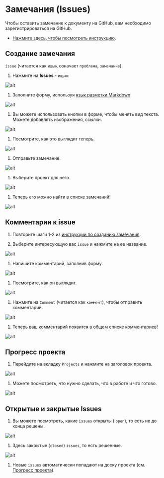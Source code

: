 # Замечания (Issues)

Чтобы оставить замечание к документу на GitHub, вам необходимо зарегистрироваться на GitHub. 

* [Нажмите здесь, чтобы посмотреть инструкцию](https://vertex-academy.com/tutorials/ru/kak-zaregistrirovatsya-na-github/).

## Создание замечания
`issue` (читается как `ищью`, означает `проблема`, `замечание`).

1. Нажмите на **Issues** - `ищьюс`

![alt](./README/issues/issues.png)

1. Заполните форму, используя [язык разметки Markdown](https://gist.github.com/Jekins/2bf2d0638163f1294637). 

![alt](./README/issues/form.png)

1. Вы можете использовать кнопки в форме, чтобы менять вид текста. Можете добавлять изображения, ссылки.

![alt](./README/issues/format.png)

1. Посмотрите, как это выглядит теперь.

![alt](./README/issues/preview.png)

1. Отправьте замечание.

![alt](./README/issues/submit.png)

1. Выберите проект для него.

![alt](./README/issues/select_project.png)

1. Теперь его можно найти в списке замечаний!

![alt](./README/issues/appeared.png)


## Комментарии к issue
1. Повторите шаги 1-2 из [инструкции по созданию замечания](#создание-замечания).

1. Выберите интересующую вас `issue` и нажмите на ее название.

![alt](./README/issues/list.png)

1. Напишите комментарий, заполнив форму.

![alt](./README/issues/comments/form.png)

1. Посмотрите, как он выглядит.

![alt](./README/issues/comments/preview.png)

1. Нажмите на `Comment` (читается как `коммент`), чтобы отправить комментарий.

![alt](./README/issues/comments/send.png)

1. Теперь ваш комментарий появится в общем списке комментариев!

![alt](./README/issues/comments/appeared.png)


## Прогресс проекта
1. Перейдите на вкладку `Projects` и нажмите на заголовок проекта.

![alt](./README/project_board/tab.png)

1. Можете посмотреть, что нужно сделать, что в работе и что готово.

![alt](./README/project_board/board.png)


## Открытые и закрытые Issues
1. Вы можете посмотреть, какие `issues` открыты ( `open`), то есть не до конца решены.

![alt](./README/issues/open.png)

1. Здесь закрытые (`closed`) `issues`, то есть решенные.

![alt](./README/issues/closed.png)

1. Новые `issues` автоматически попадают на доску проекта (см. [Прогресс проекта](#прогресс-проекта)).